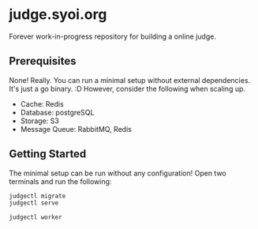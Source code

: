 # judge.syoi.org

Forever work-in-progress repository for building a online judge.

## Prerequisites

None! Really. You can run a minimal setup without external dependencies. It's just a go binary. :D However, consider the
following when scaling up.

- Cache: Redis
- Database: postgreSQL
- Storage: S3
- Message Queue: RabbitMQ, Redis

## Getting Started

The minimal setup can be run without any configuration! Open two terminals and run the following:

```bash
judgectl migrate
judgectl serve
```

```bash
judgectl worker
```
